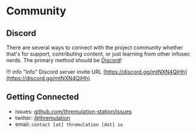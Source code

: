 # Community

## Discord
There are several ways to connect with the project community whether that's for support, contributing content, or just learning from other infosec nerds. The primary method should be [Discord](https://discord.gg/mtNXN4QjHh)!

!!! info "Info"
    Discord server invite URL [https://discord.gg/mtNXN4QjHh](https://discord.gg/mtNXN4QjHh)


## Getting Connected

- issues: [github.com/thremulation-station/issues](https://github.com/thremulation-station/thremulation-station/issues)
- twitter: [@thremulation](https://twitter.com/@thremulation)
- email: `contact [at] thremulation [dot] io`